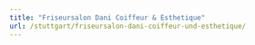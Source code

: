 ```yaml
---
title: "Friseursalon Dani Coiffeur & Esthetique"
url: /stuttgart/friseursalon-dani-coiffeur-und-esthetique/
---
```


